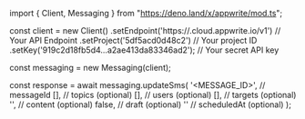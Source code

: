 import { Client, Messaging } from "https://deno.land/x/appwrite/mod.ts";

const client = new Client()
    .setEndpoint('https://<REGION>.cloud.appwrite.io/v1') // Your API Endpoint
    .setProject('5df5acd0d48c2') // Your project ID
    .setKey('919c2d18fb5d4...a2ae413da83346ad2'); // Your secret API key

const messaging = new Messaging(client);

const response = await messaging.updateSms(
    '<MESSAGE_ID>', // messageId
    [], // topics (optional)
    [], // users (optional)
    [], // targets (optional)
    '<CONTENT>', // content (optional)
    false, // draft (optional)
    '' // scheduledAt (optional)
);
